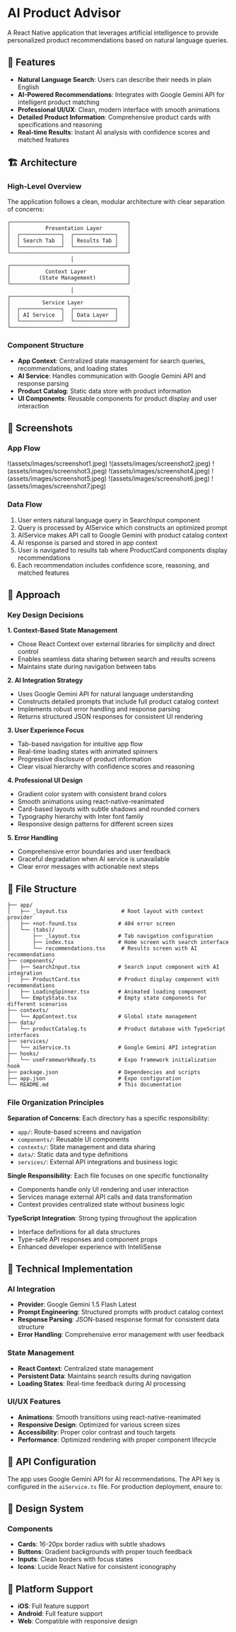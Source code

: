 # AI Product Advisor

A React Native application that leverages artificial intelligence to provide personalized product recommendations based on natural language queries.

## 🚀 Features

- **Natural Language Search**: Users can describe their needs in plain English
- **AI-Powered Recommendations**: Integrates with Google Gemini API for intelligent product matching
- **Professional UI/UX**: Clean, modern interface with smooth animations
- **Detailed Product Information**: Comprehensive product cards with specifications and reasoning
- **Real-time Results**: Instant AI analysis with confidence scores and matched features

## 🏗️ Architecture

### High-Level Overview

The application follows a clean, modular architecture with clear separation of concerns:

```
┌─────────────────────────────────────┐
│           Presentation Layer        │
│  ┌─────────────┐  ┌─────────────┐   │
│  │ Search Tab  │  │ Results Tab │   │
│  └─────────────┘  └─────────────┘   │
└─────────────────────────────────────┘
                    │
┌─────────────────────────────────────┐
│           Context Layer             │
│         (State Management)          │
└─────────────────────────────────────┘
                    │
┌─────────────────────────────────────┐
│          Service Layer              │
│  ┌─────────────┐  ┌─────────────┐   │
│  │ AI Service  │  │ Data Layer  │   │
│  └─────────────┘  └─────────────┘   │
└─────────────────────────────────────┘
```

### Component Structure

- **App Context**: Centralized state management for search queries, recommendations, and loading states
- **AI Service**: Handles communication with Google Gemini API and response parsing
- **Product Catalog**: Static data store with product information
- **UI Components**: Reusable components for product display and user interaction

## 📸 Screenshots

### App Flow
!(assets/images/screenshot1.jpeg)
!(assets/images/screenshot2.jpeg)
!(assets/images/screenshot3.jpeg)
!(assets/images/screenshot4.jpeg)
!(assets/images/screenshot5.jpeg)
!(assets/images/screenshot6.jpeg)
!(assets/images/screenshot7.jpeg)

### Data Flow

1. User enters natural language query in SearchInput component
2. Query is processed by AIService which constructs an optimized prompt
3. AIService makes API call to Google Gemini with product catalog context
4. AI response is parsed and stored in app context
5. User is navigated to results tab where ProductCard components display recommendations
6. Each recommendation includes confidence score, reasoning, and matched features

## 🎯 Approach

### Key Design Decisions

**1. Context-Based State Management**
- Chose React Context over external libraries for simplicity and direct control
- Enables seamless data sharing between search and results screens
- Maintains state during navigation between tabs

**2. AI Integration Strategy**
- Uses Google Gemini API for natural language understanding
- Constructs detailed prompts that include full product catalog context
- Implements robust error handling and response parsing
- Returns structured JSON responses for consistent UI rendering

**3. User Experience Focus**
- Tab-based navigation for intuitive app flow
- Real-time loading states with animated spinners
- Progressive disclosure of product information
- Clear visual hierarchy with confidence scores and reasoning

**4. Professional UI Design**
- Gradient color system with consistent brand colors
- Smooth animations using react-native-reanimated
- Card-based layouts with subtle shadows and rounded corners
- Typography hierarchy with Inter font family
- Responsive design patterns for different screen sizes

**5. Error Handling**
- Comprehensive error boundaries and user feedback
- Graceful degradation when AI service is unavailable
- Clear error messages with actionable next steps

## 📁 File Structure

```
├── app/
│   ├── _layout.tsx                 # Root layout with context provider
│   ├── +not-found.tsx             # 404 error screen
│   └── (tabs)/
│       ├── _layout.tsx            # Tab navigation configuration
│       ├── index.tsx              # Home screen with search interface
│       └── recommendations.tsx     # Results screen with AI recommendations
├── components/
│   ├── SearchInput.tsx            # Search input component with AI integration
│   ├── ProductCard.tsx            # Product display component with recommendations
│   ├── LoadingSpinner.tsx         # Animated loading component
│   └── EmptyState.tsx             # Empty state components for different scenarios
├── contexts/
│   └── AppContext.tsx             # Global state management
├── data/
│   └── productCatalog.ts          # Product database with TypeScript interfaces
├── services/
│   └── aiService.ts               # Google Gemini API integration
├── hooks/
│   └── useFrameworkReady.ts       # Expo framework initialization hook
├── package.json                   # Dependencies and scripts
├── app.json                       # Expo configuration
└── README.md                      # This documentation
```

### File Organization Principles

**Separation of Concerns**: Each directory has a specific responsibility:
- `app/`: Route-based screens and navigation
- `components/`: Reusable UI components
- `contexts/`: State management and data sharing
- `data/`: Static data and type definitions
- `services/`: External API integrations and business logic

**Single Responsibility**: Each file focuses on one specific functionality
- Components handle only UI rendering and user interaction
- Services manage external API calls and data transformation
- Context provides centralized state without business logic

**TypeScript Integration**: Strong typing throughout the application
- Interface definitions for all data structures
- Type-safe API responses and component props
- Enhanced developer experience with IntelliSense

## 🔧 Technical Implementation

### AI Integration
- **Provider**: Google Gemini 1.5 Flash Latest
- **Prompt Engineering**: Structured prompts with product catalog context
- **Response Parsing**: JSON-based response format for consistent data structure
- **Error Handling**: Comprehensive error management with user feedback

### State Management
- **React Context**: Centralized state management
- **Persistent Data**: Maintains search results during navigation
- **Loading States**: Real-time feedback during AI processing

### UI/UX Features
- **Animations**: Smooth transitions using react-native-reanimated
- **Responsive Design**: Optimized for various screen sizes
- **Accessibility**: Proper color contrast and touch targets
- **Performance**: Optimized rendering with proper component lifecycle

## 🔑 API Configuration

The app uses Google Gemini API for AI recommendations. The API key is configured in the `aiService.ts` file. For production deployment, ensure to:


## 🎨 Design System

### Components
- **Cards**: 16-20px border radius with subtle shadows
- **Buttons**: Gradient backgrounds with proper touch feedback
- **Inputs**: Clean borders with focus states
- **Icons**: Lucide React Native for consistent iconography

## 📱 Platform Support

- **iOS**: Full feature support
- **Android**: Full feature support  
- **Web**: Compatible with responsive design